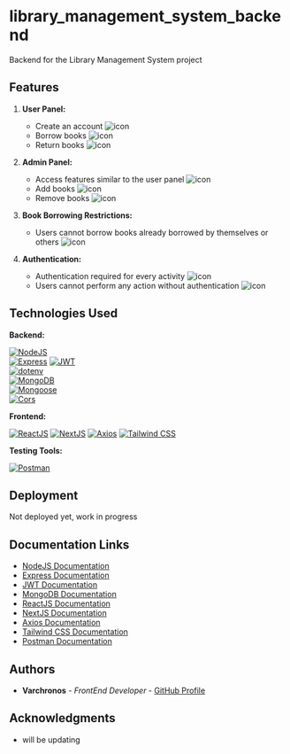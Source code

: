 # library_management_system_backend
Backend for the Library Management System project

## Features
1. **User Panel:**
   - Create an account ![icon](https://img.shields.io/badge/account-Create-brightgreen?style=flat-square)
   - Borrow books ![icon](https://img.shields.io/badge/books-Borrow-blue?style=flat-square)
   - Return books ![icon](https://img.shields.io/badge/books-Return-brightgreen?style=flat-square)

2. **Admin Panel:**
   - Access features similar to the user panel ![icon](https://img.shields.io/badge/features-Access-blueviolet?style=flat-square)
   - Add books ![icon](https://img.shields.io/badge/books-Add-orange?style=flat-square)
   - Remove books ![icon](https://img.shields.io/badge/books-Remove-red?style=flat-square)

3. **Book Borrowing Restrictions:**
   - Users cannot borrow books already borrowed by themselves or others ![icon](https://img.shields.io/badge/restrictions-No%20Double%20Borrowing-lightgrey?style=flat-square)

4. **Authentication:**
   - Authentication required for every activity ![icon](https://img.shields.io/badge/authentication-Required-ff69b4?style=flat-square)
   - Users cannot perform any action without authentication ![icon](https://img.shields.io/badge/authentication-Required-ff69b4?style=flat-square)

## Technologies Used

**Backend:**

[![NodeJS](https://img.shields.io/badge/NodeJS-14.x-brightgreen?style=flat-square&logo=node.js)](https://nodejs.org/)   
[![Express](https://img.shields.io/badge/Express-4.x-blue?style=flat-square&logo=express)](https://expressjs.com/)
[![JWT](https://img.shields.io/badge/JWT-latest-orange?style=flat-square&logo=json-web-tokens)](https://jwt.io/)    
[![dotenv](https://img.shields.io/badge/dotenv-latest-yellow?style=flat-square&logo=npm)](https://www.npmjs.com/package/dotenv)   
[![MongoDB](https://img.shields.io/badge/MongoDB-latest-green?style=flat-square&logo=mongodb)](https://www.mongodb.com/)   
[![Mongoose](https://img.shields.io/badge/Mongoose-latest-success?style=flat-square&logo=mongoose)](https://mongoosejs.com/)   
[![Cors](https://img.shields.io/badge/Cors-latest-blueviolet?style=flat-square&logo=mozilla-firefox-browser)](https://www.npmjs.com/package/cors)

**Frontend:**

   [![ReactJS](https://img.shields.io/badge/ReactJS-latest-blue?style=flat-square&logo=react)](https://react.dev/)
   [![NextJS](https://img.shields.io/badge/NextJS-latest-success?style=flat-square&logo=next.js)](https://nextjs.org/)
   [![Axios](https://img.shields.io/badge/Axios-latest-informational?style=flat-square&logo=axios)](https://axios-http.com/)
   [![Tailwind CSS](https://img.shields.io/badge/Tailwind%20CSS-latest-blueviolet?style=flat-square&logo=tailwind-css)](https://tailwindcss.com/)

**Testing Tools:**

[![Postman](https://img.shields.io/badge/Postman-latest-orange?style=flat-square&logo=postman)](https://www.postman.com/)

## Deployment

Not deployed yet, work in progress

## Documentation Links

- [NodeJS Documentation](https://nodejs.org/documentation/)
- [Express Documentation](https://expressjs.com/en/4x/api.html)
- [JWT Documentation](https://jwt.io/introduction/)
- [MongoDB Documentation](https://docs.mongodb.com/)
- [ReactJS Documentation](https://reactjs.org/docs/getting-started.html)
- [NextJS Documentation](https://nextjs.org/docs/getting-started)
- [Axios Documentation](https://axios-http.com/docs/intro)
- [Tailwind CSS Documentation](https://tailwindcss.com/docs)
- [Postman Documentation](https://learning.postman.com/docs/)


## Authors

- **Varchronos** - *FrontEnd Developer* - [GitHub Profile](https://github.com/Varchronos)

## Acknowledgments

- will be updating
